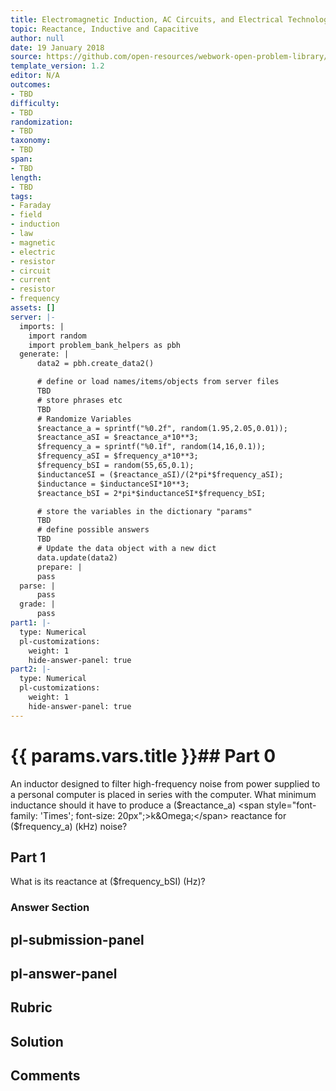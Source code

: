 ```yaml
---
title: Electromagnetic Induction, AC Circuits, and Electrical Technologies
topic: Reactance, Inductive and Capacitive
author: null
date: 19 January 2018
source: https://github.com/open-resources/webwork-open-problem-library/tree/master/Contrib/BrockPhysics/College_Physics_Urone/23.Electromagnetic_Induction_AC_Circuits_and_Electrical_Technologies/23-11.Reactance_Inductive_and_Capacitive/NU_U17_23_11_009.pg
template_version: 1.2
editor: N/A
outcomes:
- TBD
difficulty:
- TBD
randomization:
- TBD
taxonomy:
- TBD
span:
- TBD
length:
- TBD
tags:
- Faraday
- field
- induction
- law
- magnetic
- electric
- resistor
- circuit
- current
- resistor
- frequency
assets: []
server: |-
  imports: |
    import random
    import problem_bank_helpers as pbh
  generate: |
      data2 = pbh.create_data2()

      # define or load names/items/objects from server files
      TBD
      # store phrases etc
      TBD
      # Randomize Variables
      $reactance_a = sprintf("%0.2f", random(1.95,2.05,0.01));
      $reactance_aSI = $reactance_a*10**3;
      $frequency_a = sprintf("%0.1f", random(14,16,0.1));
      $frequency_aSI = $frequency_a*10**3;
      $frequency_bSI = random(55,65,0.1);
      $inductanceSI = ($reactance_aSI)/(2*pi*$frequency_aSI);
      $inductance = $inductanceSI*10**3;
      $reactance_bSI = 2*pi*$inductanceSI*$frequency_bSI;

      # store the variables in the dictionary "params"
      TBD
      # define possible answers
      TBD
      # Update the data object with a new dict
      data.update(data2)
      prepare: |
      pass
  parse: |
      pass
  grade: |
      pass
part1: |-
  type: Numerical
  pl-customizations:
    weight: 1
    hide-answer-panel: true
part2: |-
  type: Numerical
  pl-customizations:
    weight: 1
    hide-answer-panel: true
---
```


# {{ params.vars.title }}## Part 0 
An inductor designed to filter high-frequency noise from power supplied to a personal computer is placed in series with the computer. What minimum inductance should it have to produce a ($reactance_a) <span style="font-family: 'Times'; font-size: 20px";>k&Omega;</span> reactance for ($frequency_a) (kHz) noise? 
## Part 1 
What is its reactance at ($frequency_bSI) (Hz)? 


### Answer Section 


## pl-submission-panel 


## pl-answer-panel 


## Rubric 


## Solution 


## Comments 


